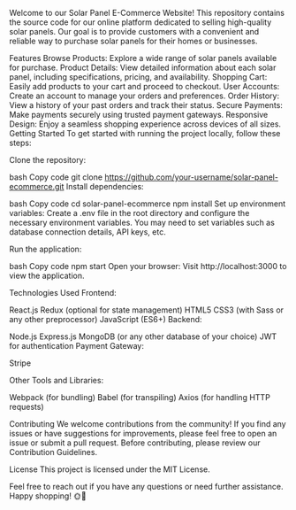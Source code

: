 Welcome to our Solar Panel E-Commerce Website! This repository contains the source code for our online platform dedicated to selling high-quality solar panels. Our goal is to provide customers with a convenient and reliable way to purchase solar panels for their homes or businesses.

Features
Browse Products: Explore a wide range of solar panels available for purchase.
Product Details: View detailed information about each solar panel, including specifications, pricing, and availability.
Shopping Cart: Easily add products to your cart and proceed to checkout.
User Accounts: Create an account to manage your orders and preferences.
Order History: View a history of your past orders and track their status.
Secure Payments: Make payments securely using trusted payment gateways.
Responsive Design: Enjoy a seamless shopping experience across devices of all sizes.
Getting Started
To get started with running the project locally, follow these steps:

Clone the repository:

bash
Copy code
git clone https://github.com/your-username/solar-panel-ecommerce.git
Install dependencies:

bash
Copy code
cd solar-panel-ecommerce
npm install
Set up environment variables:
Create a .env file in the root directory and configure the necessary environment variables. You may need to set variables such as database connection details, API keys, etc.

Run the application:

bash
Copy code
npm start
Open your browser:
Visit http://localhost:3000 to view the application.

Technologies Used
Frontend:

React.js
Redux (optional for state management)
HTML5
CSS3 (with Sass or any other preprocessor)
JavaScript (ES6+)
Backend:

Node.js
Express.js
MongoDB (or any other database of your choice)
JWT for authentication
Payment Gateway:

Stripe
<!-- Add any other payment gateways used -->
Other Tools and Libraries:

Webpack (for bundling)
Babel (for transpiling)
Axios (for handling HTTP requests)
<!-- Add any other relevant tools and libraries -->
Contributing
We welcome contributions from the community! If you find any issues or have suggestions for improvements, please feel free to open an issue or submit a pull request. Before contributing, please review our Contribution Guidelines.

License
This project is licensed under the MIT License.

Feel free to reach out if you have any questions or need further assistance. Happy shopping! 🌞🛒
